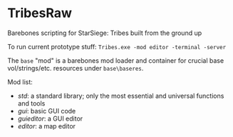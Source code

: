 # TribesRaw
Barebones scripting for StarSiege: Tribes built from the ground up

To run current prototype stuff: `Tribes.exe -mod editor -terminal -server`

The `base` "mod" is a barebones mod loader and container for crucial base vol/strings/etc. resources under `base\baseres`.

Mod list:
* *std*: a standard library; only the most essential and universal functions and tools
* *gui*: basic GUI code
* *guieditor*: a GUI editor
* *editor*: a map editor
